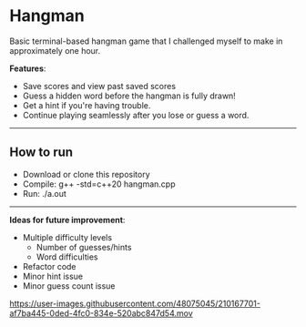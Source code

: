 # Hangman
Basic terminal-based hangman game that I challenged myself to make in approximately one hour.

**Features**:
- Save scores and view past saved scores
- Guess a hidden word before the hangman is fully drawn!
- Get a hint if you're having trouble.
- Continue playing seamlessly after you lose or guess a word.
___
## How to run
- Download or clone this repository  
- Compile: g++ -std=c++20 hangman.cpp  
- Run: ./a.out
___
**Ideas for future improvement**:
- Multiple difficulty levels 
  - Number of guesses/hints
  - Word difficulties
- Refactor code
- Minor hint issue  
- Minor guess count issue

https://user-images.githubusercontent.com/48075045/210167701-af7ba445-0ded-4fc0-834e-520abc847d54.mov
